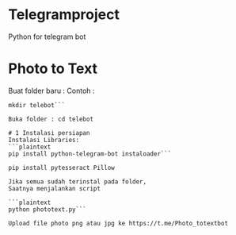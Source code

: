 # Telegramproject
Python for telegram bot

# Photo to Text
Buat folder baru :
Contoh : 
```plaintext
mkdir telebot```

Buka folder : cd telebot

# 1 Instalasi persiapan
Instalasi Libraries:
```plaintext
pip install python-telegram-bot instaloader```

pip install pytesseract Pillow

Jika semua sudah terinstal pada folder,
Saatnya menjalankan script

```plaintext
python phototext.py```

Upload file photo png atau jpg ke https://t.me/Photo_totextbot
